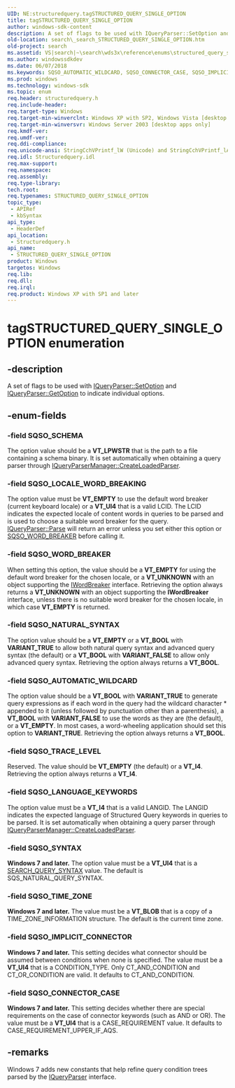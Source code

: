 ```yaml
---
UID: NE:structuredquery.tagSTRUCTURED_QUERY_SINGLE_OPTION
title: tagSTRUCTURED_QUERY_SINGLE_OPTION
author: windows-sdk-content
description: A set of flags to be used with IQueryParser::SetOption and IQueryParser::GetOption to indicate individual options.
old-location: search\_search_STRUCTURED_QUERY_SINGLE_OPTION.htm
old-project: search
ms.assetid: VS|search|~\search\wds3x\reference\enums\structured_query_single_option.htm
ms.author: windowssdkdev
ms.date: 06/07/2018
ms.keywords: SQSO_AUTOMATIC_WILDCARD, SQSO_CONNECTOR_CASE, SQSO_IMPLICIT_CONNECTOR, SQSO_LANGUAGE_KEYWORDS, SQSO_LOCALE_WORD_BREAKING, SQSO_NATURAL_SYNTAX, SQSO_SCHEMA, SQSO_SYNTAX, SQSO_TIME_ZONE, SQSO_TRACE_LEVEL, SQSO_WORD_BREAKER, STRUCTURED_QUERY_SINGLE_OPTION, STRUCTURED_QUERY_SINGLE_OPTION enumeration [search], _search_STRUCTURED_QUERY_SINGLE_OPTION, search._search_STRUCTURED_QUERY_SINGLE_OPTION, structuredquery/SQSO_AUTOMATIC_WILDCARD, structuredquery/SQSO_CONNECTOR_CASE, structuredquery/SQSO_IMPLICIT_CONNECTOR, structuredquery/SQSO_LANGUAGE_KEYWORDS, structuredquery/SQSO_LOCALE_WORD_BREAKING, structuredquery/SQSO_NATURAL_SYNTAX, structuredquery/SQSO_SCHEMA, structuredquery/SQSO_SYNTAX, structuredquery/SQSO_TIME_ZONE, structuredquery/SQSO_TRACE_LEVEL, structuredquery/SQSO_WORD_BREAKER, structuredquery/STRUCTURED_QUERY_SINGLE_OPTION, tagSTRUCTURED_QUERY_SINGLE_OPTION
ms.prod: windows
ms.technology: windows-sdk
ms.topic: enum
req.header: structuredquery.h
req.include-header: 
req.target-type: Windows
req.target-min-winverclnt: Windows XP with SP2, Windows Vista [desktop apps only]
req.target-min-winversvr: Windows Server 2003 [desktop apps only]
req.kmdf-ver: 
req.umdf-ver: 
req.ddi-compliance: 
req.unicode-ansi: StringCchVPrintf_lW (Unicode) and StringCchVPrintf_lA (ANSI)
req.idl: Structuredquery.idl
req.max-support: 
req.namespace: 
req.assembly: 
req.type-library: 
tech.root: 
req.typenames: STRUCTURED_QUERY_SINGLE_OPTION
topic_type:
 - APIRef
 - kbSyntax
api_type:
 - HeaderDef
api_location:
 - Structuredquery.h
api_name:
 - STRUCTURED_QUERY_SINGLE_OPTION
product: Windows
targetos: Windows
req.lib: 
req.dll: 
req.irql: 
req.product: Windows XP with SP1 and later
---
```


# tagSTRUCTURED_QUERY_SINGLE_OPTION enumeration


## -description


A set of flags to be used with <a href="https://msdn.microsoft.com/library/Bb231359(v=VS.85).aspx">IQueryParser::SetOption</a> and <a href="https://msdn.microsoft.com/library/Bb231351(v=VS.85).aspx">IQueryParser::GetOption</a> to indicate individual options.


## -enum-fields




### -field SQSO_SCHEMA

The option value should be a <b>VT_LPWSTR</b> that is the path to a file containing a schema binary. It is set automatically when obtaining a query parser through <a href="https://msdn.microsoft.com/library/Bb231347(v=VS.85).aspx">IQueryParserManager::CreateLoadedParser</a>.


### -field SQSO_LOCALE_WORD_BREAKING

The option value must be <b>VT_EMPTY</b> to use the default word breaker (current keyboard locale) or a <b>VT_UI4</b> that is a valid LCID. The LCID indicates the expected locale of content words in queries to be parsed and is used to choose a suitable word breaker for the query. <a href="https://msdn.microsoft.com/library/Bb231354(v=VS.85).aspx">IQueryParser::Parse</a> will return an error unless you set either this option or <a href="https://msdn.microsoft.com/library/Aa965708(v=VS.85).aspx">SQSO_WORD_BREAKER</a>  before calling it.


### -field SQSO_WORD_BREAKER

When setting this option, the value should be a <b>VT_EMPTY</b> for using the default word breaker for the chosen locale, or a <b>VT_UNKNOWN</b> with an object supporting the <a href="https://msdn.microsoft.com/library/Bb266433(v=VS.85).aspx">IWordBreaker</a> interface. Retrieving the option always returns a <b>VT_UNKNOWN</b> with an object supporting the <b>IWordBreaker</b> interface, unless there is no suitable word breaker for the chosen locale, in which case <b>VT_EMPTY</b> is returned.


### -field SQSO_NATURAL_SYNTAX

The option value should be a <b>VT_EMPTY</b> or a <b>VT_BOOL</b> with <b>VARIANT_TRUE</b> to allow both natural query syntax and advanced query syntax (the default) or a <b>VT_BOOL</b> with <b>VARIANT_FALSE</b> to allow only advanced query syntax. Retrieving the option always returns a <b>VT_BOOL</b>.


### -field SQSO_AUTOMATIC_WILDCARD

The option value should be a <b>VT_BOOL</b> with <b>VARIANT_TRUE</b> to generate query expressions as if each word in the query had the wildcard character * appended to it (unless followed by punctuation other than a parenthesis), a <b>VT_BOOL</b> with <b>VARIANT_FALSE</b> to use the words as they are (the default), or a <b>VT_EMPTY</b>. In most cases, a word-wheeling application should set this option to <b>VARIANT_TRUE</b>. Retrieving the option always returns a <b>VT_BOOL</b>.


### -field SQSO_TRACE_LEVEL

Reserved. The value should be <b>VT_EMPTY</b> (the default) or a <b>VT_I4</b>. Retrieving the option always returns a <b>VT_I4</b>.


### -field SQSO_LANGUAGE_KEYWORDS

The option value must be a <b>VT_I4</b> that is a valid LANGID. The LANGID indicates the expected language of Structured Query keywords in queries to be parsed. It is set automatically when obtaining a query parser through <a href="https://msdn.microsoft.com/library/Bb231347(v=VS.85).aspx">IQueryParserManager::CreateLoadedParser</a>.


### -field SQSO_SYNTAX

<b>Windows 7 and later.</b> The option value must be a <b>VT_UI4</b> that is a <a href="https://msdn.microsoft.com/library/Aa965704(v=VS.85).aspx">SEARCH_QUERY_SYNTAX</a> value. The default is SQS_NATURAL_QUERY_SYNTAX.


### -field SQSO_TIME_ZONE

<b>Windows 7 and later.</b> The value must be a <b>VT_BLOB</b> that is a copy of a TIME_ZONE_INFORMATION structure. The default is the current time zone.


### -field SQSO_IMPLICIT_CONNECTOR

<b>Windows 7 and later.</b> This setting decides what connector should be assumed between conditions when none is specified. The value must be a <b>VT_UI4</b> that is a CONDITION_TYPE. Only CT_AND_CONDITION and CT_OR_CONDITION are valid. It defaults to CT_AND_CONDITION.


### -field SQSO_CONNECTOR_CASE

<b>Windows 7 and later.</b> This setting decides whether there are special requirements on the case of connector keywords (such as AND or OR). The value must be a <b>VT_UI4</b> that is a CASE_REQUIREMENT value. It defaults to CASE_REQUIREMENT_UPPER_IF_AQS. 


## -remarks



Windows 7 adds new constants that help refine query condition trees parsed by the <a href="https://msdn.microsoft.com/library/Bb231353(v=VS.85).aspx">IQueryParser</a> interface.



